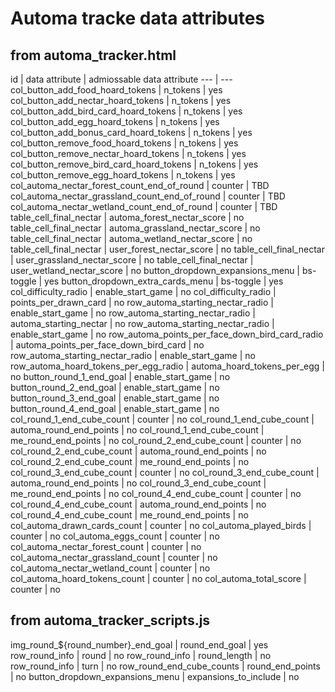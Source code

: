 # Automa tracke data attributes

## from automa_tracker.html

id | data attribute | admiossable data attribute
--- | ---
col_button_add_food_hoard_tokens | n_tokens | yes
col_button_add_nectar_hoard_tokens | n_tokens | yes
col_button_add_bird_card_hoard_tokens | n_tokens | yes
col_button_add_egg_hoard_tokens | n_tokens | yes
col_button_add_bonus_card_hoard_tokens | n_tokens | yes
col_button_remove_food_hoard_tokens | n_tokens | yes
col_button_remove_nectar_hoard_tokens | n_tokens | yes
col_button_remove_bird_card_hoard_tokens | n_tokens | yes
col_button_remove_egg_hoard_tokens | n_tokens | yes
col_automa_nectar_forest_count_end_of_round | counter | TBD
col_automa_nectar_grassland_count_end_of_round | counter | TBD
col_automa_nectar_wetland_count_end_of_round | counter | TBD
table_cell_final_nectar | automa_forest_nectar_score | no
table_cell_final_nectar | automa_grassland_nectar_score | no
table_cell_final_nectar | automa_wetland_nectar_score | no
table_cell_final_nectar | user_forest_nectar_score | no
table_cell_final_nectar | user_grassland_nectar_score | no
table_cell_final_nectar | user_wetland_nectar_score | no
button_dropdown_expansions_menu | bs-toggle | yes
button_dropdown_extra_cards_menu | bs-toggle | yes
col_difficulty_radio | enable_start_game | no
col_difficulty_radio | points_per_drawn_card | no
row_automa_starting_nectar_radio | enable_start_game | no
row_automa_starting_nectar_radio | automa_starting_nectar | no
row_automa_starting_nectar_radio | enable_start_game | no
row_automa_points_per_face_down_bird_card_radio | automa_points_per_face_down_bird_card | no
row_automa_starting_nectar_radio | enable_start_game | no
row_automa_hoard_tokens_per_egg_radio | automa_hoard_tokens_per_egg | no
button_round_1_end_goal | enable_start_game | no
button_round_2_end_goal | enable_start_game | no
button_round_3_end_goal | enable_start_game | no
button_round_4_end_goal | enable_start_game | no
col_round_1_end_cube_count | counter | no
col_round_1_end_cube_count | automa_round_end_points | no
col_round_1_end_cube_count | me_round_end_points | no
col_round_2_end_cube_count | counter | no
col_round_2_end_cube_count | automa_round_end_points | no
col_round_2_end_cube_count | me_round_end_points | no
col_round_3_end_cube_count | counter | no
col_round_3_end_cube_count | automa_round_end_points | no
col_round_3_end_cube_count | me_round_end_points | no
col_round_4_end_cube_count | counter | no
col_round_4_end_cube_count | automa_round_end_points | no
col_round_4_end_cube_count | me_round_end_points | no
col_automa_drawn_cards_count | counter | no
col_automa_played_birds | counter | no
col_automa_eggs_count | counter | no
col_automa_nectar_forest_count | counter | no
col_automa_nectar_grassland_count | counter | no
col_automa_nectar_wetland_count | counter | no
col_automa_hoard_tokens_count | counter | no
col_automa_total_score | counter | no

## from automa_tracker_scripts.js

img_round_${round_number}_end_goal | round_end_goal | yes
row_round_info | round | no
row_round_info | round_length | no
row_round_info | turn | no
row_round_end_cube_counts | round_end_points | no
button_dropdown_expansions_menu | expansions_to_include | no